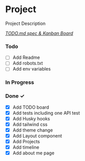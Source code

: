 # Project

Project Description

<em>[TODO.md spec & Kanban Board](https://bit.ly/3fCwKfM)</em>

### Todo

-   [ ] Add Readme
-   [ ] Add robots.txt
-   [ ] Add env variables

### In Progress

### Done ✓

-   [x] Add TODO board
-   [x] Add tests including one API test
-   [x] Add Husky hooks
-   [x] Add tailwind css
-   [x] Add theme change
-   [x] Add Layout component
-   [x] Add Projects
-   [x] Add timeline
-   [x] Add about me page
